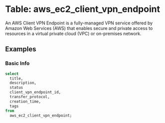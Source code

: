 # Table: aws_ec2_client_vpn_endpoint

An AWS Client VPN Endpoint is a fully-managed VPN service offered by Amazon Web Services (AWS) that enables secure and private access to resources in a virtual private cloud (VPC) or on-premises network.

## Examples

### Basic Info

```sql
select
  title,
  description,
  status
  client_vpn_endpoint_id,
  transfer_protocol,
  creation_time,
  tags
from
  aws_ec2_client_vpn_endpoint;
```
